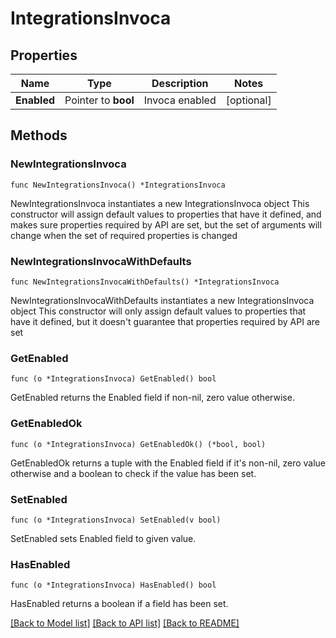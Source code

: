 # IntegrationsInvoca

## Properties

Name | Type | Description | Notes
------------ | ------------- | ------------- | -------------
**Enabled** | Pointer to **bool** | Invoca enabled | [optional] 

## Methods

### NewIntegrationsInvoca

`func NewIntegrationsInvoca() *IntegrationsInvoca`

NewIntegrationsInvoca instantiates a new IntegrationsInvoca object
This constructor will assign default values to properties that have it defined,
and makes sure properties required by API are set, but the set of arguments
will change when the set of required properties is changed

### NewIntegrationsInvocaWithDefaults

`func NewIntegrationsInvocaWithDefaults() *IntegrationsInvoca`

NewIntegrationsInvocaWithDefaults instantiates a new IntegrationsInvoca object
This constructor will only assign default values to properties that have it defined,
but it doesn't guarantee that properties required by API are set

### GetEnabled

`func (o *IntegrationsInvoca) GetEnabled() bool`

GetEnabled returns the Enabled field if non-nil, zero value otherwise.

### GetEnabledOk

`func (o *IntegrationsInvoca) GetEnabledOk() (*bool, bool)`

GetEnabledOk returns a tuple with the Enabled field if it's non-nil, zero value otherwise
and a boolean to check if the value has been set.

### SetEnabled

`func (o *IntegrationsInvoca) SetEnabled(v bool)`

SetEnabled sets Enabled field to given value.

### HasEnabled

`func (o *IntegrationsInvoca) HasEnabled() bool`

HasEnabled returns a boolean if a field has been set.


[[Back to Model list]](../README.md#documentation-for-models) [[Back to API list]](../README.md#documentation-for-api-endpoints) [[Back to README]](../README.md)


